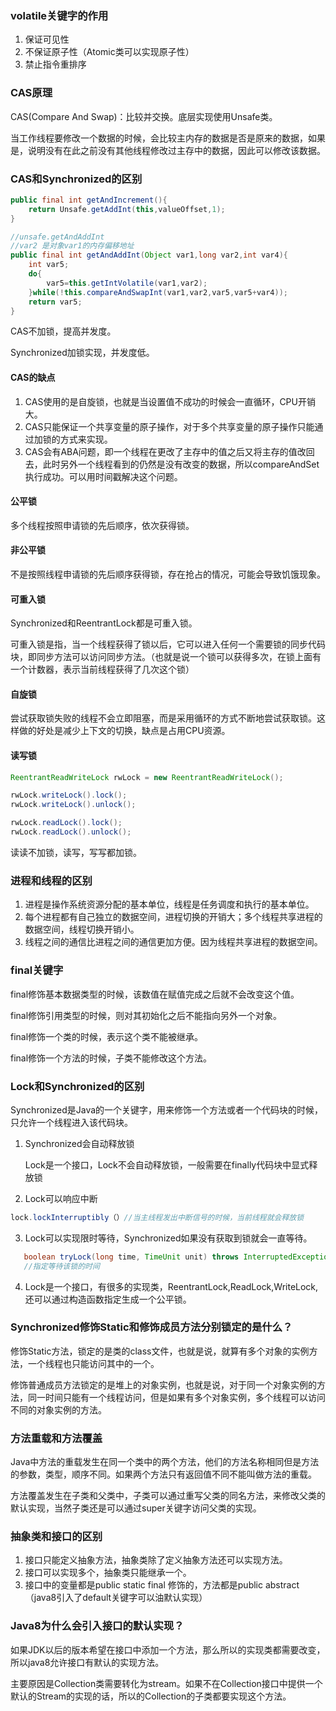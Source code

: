 ### volatile关键字的作用

1. 保证可见性
2. 不保证原子性（Atomic类可以实现原子性）
3. 禁止指令重排序



### CAS原理

CAS(Compare And Swap)：比较并交换。底层实现使用Unsafe类。

当工作线程要修改一个数据的时候，会比较主内存的数据是否是原来的数据，如果是，说明没有在此之前没有其他线程修改过主存中的数据，因此可以修改该数据。



### CAS和Synchronized的区别

```java
public final int getAndIncrement(){
    return Unsafe.getAddInt(this,valueOffset,1);
}

//unsafe.getAndAddInt
//var2 是对象var1的内存偏移地址
public final int getAndAddInt(Object var1,long var2,int var4){
    int var5;
    do{
        var5=this.getIntVolatile(var1,var2);
    }while(!this.compareAndSwapInt(var1,var2,var5,var5+var4));
    return var5;
}
```

CAS不加锁，提高并发度。

Synchronized加锁实现，并发度低。



#### CAS的缺点

1. CAS使用的是自旋锁，也就是当设置值不成功的时候会一直循环，CPU开销大。
2. CAS只能保证一个共享变量的原子操作，对于多个共享变量的原子操作只能通过加锁的方式来实现。
3. CAS会有ABA问题，即一个线程在更改了主存中的值之后又将主存的值改回去，此时另外一个线程看到的仍然是没有改变的数据，所以compareAndSet执行成功。可以用时间戳解决这个问题。



#### 公平锁

多个线程按照申请锁的先后顺序，依次获得锁。



#### 非公平锁

不是按照线程申请锁的先后顺序获得锁，存在抢占的情况，可能会导致饥饿现象。



#### 可重入锁

Synchronized和ReentrantLock都是可重入锁。

可重入锁是指，当一个线程获得了锁以后，它可以进入任何一个需要锁的同步代码块，即同步方法可以访问同步方法。（也就是说一个锁可以获得多次，在锁上面有一个计数器，表示当前线程获得了几次这个锁）



#### 自旋锁

尝试获取锁失败的线程不会立即阻塞，而是采用循环的方式不断地尝试获取锁。这样做的好处是减少上下文的切换，缺点是占用CPU资源。 





#### 读写锁

```java
ReentrantReadWriteLock rwLock = new ReentrantReadWriteLock();

rwLock.writeLock().lock();
rwLock.writeLock().unlock();

rwLock.readLock().lock();
rwLock.readLock().unlock();
```

读读不加锁，读写，写写都加锁。



### 进程和线程的区别

1. 进程是操作系统资源分配的基本单位，线程是任务调度和执行的基本单位。
2. 每个进程都有自己独立的数据空间，进程切换的开销大；多个线程共享进程的数据空间，线程切换开销小。
3. 线程之间的通信比进程之间的通信更加方便。因为线程共享进程的数据空间。



### final关键字

final修饰基本数据类型的时候，该数值在赋值完成之后就不会改变这个值。

final修饰引用类型的时候，则对其初始化之后不能指向另外一个对象。

final修饰一个类的时候，表示这个类不能被继承。

final修饰一个方法的时候，子类不能修改这个方法。



### Lock和Synchronized的区别

Synchronized是Java的一个关键字，用来修饰一个方法或者一个代码块的时候，只允许一个线程进入该代码块。

1. Synchronized会自动释放锁

   Lock是一个接口，Lock不会自动释放锁，一般需要在finally代码块中显式释放锁

2. Lock可以响应中断

```java
lock.lockInterruptibly（）//当主线程发出中断信号的时候，当前线程就会释放锁
```

3. Lock可以实现限时等待，Synchronized如果没有获取到锁就会一直等待。

```java
   boolean tryLock(long time, TimeUnit unit) throws InterruptedException;
   //指定等待该锁的时间
```

4.  Lock是一个接口，有很多的实现类，ReentrantLock,ReadLock,WriteLock,还可以通过构造函数指定生成一个公平锁。



### Synchronized修饰Static和修饰成员方法分别锁定的是什么？

修饰Static方法，锁定的是类的class文件，也就是说，就算有多个对象的实例方法，一个线程也只能访问其中的一个。

修饰普通成员方法锁定的是堆上的对象实例，也就是说，对于同一个对象实例的方法，同一时间只能有一个线程访问，但是如果有多个对象实例，多个线程可以访问不同的对象实例的方法。



### 方法重载和方法覆盖

Java中方法的重载发生在同一个类中的两个方法，他们的方法名称相同但是方法的参数，类型，顺序不同。如果两个方法只有返回值不同不能叫做方法的重载。

方法覆盖发生在子类和父类中，子类可以通过重写父类的同名方法，来修改父类的默认实现，当然子类还是可以通过super关键字访问父类的实现。



### 抽象类和接口的区别

1. 接口只能定义抽象方法，抽象类除了定义抽象方法还可以实现方法。
2. 接口可以实现多个，抽象类只能继承一个。
3. 接口中的变量都是public static final  修饰的，方法都是public abstract （java8引入了default关键字可以油默认实现）



### Java8为什么会引入接口的默认实现？

如果JDK以后的版本希望在接口中添加一个方法，那么所以的实现类都需要改变，所以java8允许接口有默认的实现方法。

主要原因是Collection类需要转化为stream。如果不在Collection接口中提供一个默认的Stream的实现的话，所以的Collection的子类都要实现这个方法。